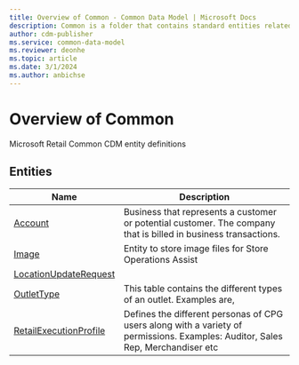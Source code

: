 ```yaml
---
title: Overview of Common - Common Data Model | Microsoft Docs
description: Common is a folder that contains standard entities related to the Common Data Model.
author: cdm-publisher
ms.service: common-data-model
ms.reviewer: deonhe
ms.topic: article
ms.date: 3/1/2024
ms.author: anbichse
---
```


# Overview of Common

Microsoft Retail Common CDM entity definitions  

## Entities

|Name|Description|
|---|---|
|[Account](Account.md)|Business that represents a customer or potential customer. The company that is billed in business transactions.|
|[Image](Image.md)|Entity to store image files for Store Operations Assist|
|[LocationUpdateRequest](LocationUpdateRequest.md)||
|[OutletType](OutletType.md)|This table contains the different types of an outlet. Examples are,|
|[RetailExecutionProfile](RetailExecutionProfile.md)|Defines the different personas of CPG users along with a variety of permissions. Examples: Auditor, Sales Rep, Merchandiser etc|
